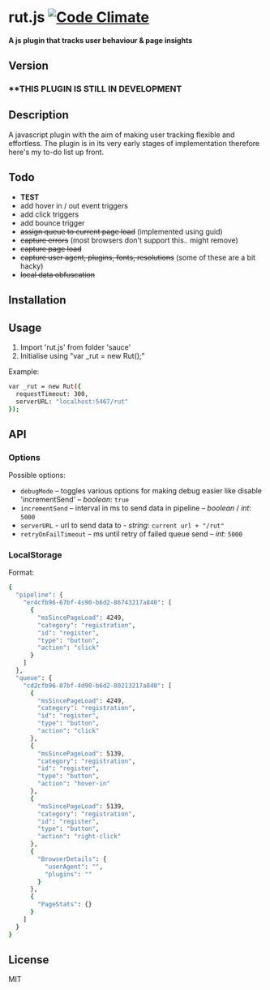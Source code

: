# rut.js [![Code Climate](https://codeclimate.com/github/frg/rut-js/badges/gpa.svg)](https://codeclimate.com/github/frg/rut-js)
#### A js plugin that tracks user behaviour & page insights

## Version
### **THIS PLUGIN IS STILL IN DEVELOPMENT

## Description
A javascript plugin with the aim of making user tracking flexible and effortless. The plugin is in its very early stages of implementation therefore here's my to-do list up front.

## Todo
 - **TEST**
 - add hover in / out event triggers
 - add click triggers
 - add bounce trigger
 - ~~assign queue to current page load~~ (implemented using guid)
 - ~~capture errors~~ (most browsers don't support this.. might remove)
 - ~~capture page load~~
 - ~~capture user agent, plugins, fonts, resolutions~~ (some of these are a bit hacky)
 - ~~local data obfuscation~~

##  Installation

##  Usage
1. Import 'rut.js' from folder 'sauce'
3. Initialise using "var _rut = new Rut();"

Example:

```sh
var _rut = new Rut({
  requestTimeout: 300,
  serverURL: "localhost:5467/rut"
});
```

## API

### Options
Possible options:

* `debugMode` – toggles various options for making debug easier like disable 'incrementSend' – *boolean*: `true`
* `incrementSend` – interval in ms to send data in pipeline – *boolean* / *int*: `5000`
* `serverURL` - url to send data to - *string*: `current url + "/rut"`
* `retryOnFailTimeout` – ms until retry of failed queue send – *int*: `5000`

### LocalStorage
Format:

```sh
{
  "pipeline": {
    "er4cfb96-67bf-4s90-b6d2-86743217a840": [
      {
        "msSincePageLoad": 4249,
        "category": "registration",
        "id": "register",
        "type": "button",
        "action": "click"
      }
    ]
  },
  "queue": {
    "cd2cfb96-87bf-4d90-b6d2-80213217a840": [
      {
        "msSincePageLoad": 4249,
        "category": "registration",
        "id": "register",
        "type": "button",
        "action": "click"
      },
      {
        "msSincePageLoad": 5139,
        "category": "registration",
        "id": "register",
        "type": "button",
        "action": "hover-in"
      },
      {
        "msSincePageLoad": 5139,
        "category": "registration",
        "id": "register",
        "type": "button",
        "action": "right-click"
      },
      {
        "BrowserDetails": {
          "userAgent": "",
          "plugins": ""
        }
      },
      {
        "PageStats": {}
      }
    ]
  }
}
```

## License
MIT
